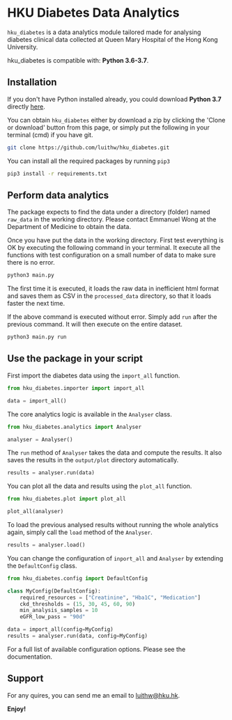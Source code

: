 HKU Diabetes Data Analytics
===========================
`hku_diabetes` is a data analytics module tailored made for analysing diabetes clinical data collected at Queen Mary Hospital of the Hong Kong University.

hku_diabetes is compatible with: __Python 3.6-3.7__.

## Installation
If you don't have Python installed already, you could download __Python 3.7__ directly [here](https://www.python.org/downloads/release/python-370/).

You can obtain `hku_diabetes` either by download a zip by clicking the 'Clone or download' button from this page, or simply put the following in your terminal (cmd) if you have git.

```sh
git clone https://github.com/luithw/hku_diabetes.git
```

You can install all the required packages by running `pip3`

```sh
pip3 install -r requirements.txt
```

## Perform data analytics
The package expects to find the data under a directory (folder) named `raw_data` in the working directory. Please contact Emmanuel Wong at the Department of Medicine to obtain the data.

Once you have put the data in the working directory. First test everything is OK by executing the following command in your terminal. It execute all the functions with test configuration on a small number of data to make sure there is no error.

```sh
python3 main.py
```

The first time it is executed, it loads the raw data in inefficient html format and saves them as CSV in the `processed_data` directory, so that it loads faster the next time. 

If the above command is executed without error. Simply add `run` after the previous command. It will then execute on the entire dataset.

```sh
python3 main.py run
```

## Use the package in your script
First import the diabetes data using the `import_all` function.

```python
from hku_diabetes.importer import import_all

data = import_all()
```

The core analytics logic is available in the `Analyser` class.

```python
from hku_diabetes.analytics import Analyser

analyser = Analyser()
```

The `run` method of `Analyser` takes the data and compute the results. It also saves the results in the `output/plot` directory automatically.

```python
results = analyser.run(data)
```

You can plot all the data and results using the `plot_all` function.

```python
from hku_diabetes.plot import plot_all

plot_all(analyser)
```

To load the previous analysed results without running the whole analytics again, simply call the `load` method of the `Analyser`.

```python
results = analyser.load()
```

You can change the configuration of `inport_all` and `Analyser` by extending the `DefaultConfig` class.

```python
from hku_diabetes.config import DefaultConfig

class MyConfig(DefaultConfig):
    required_resources = ["Creatinine", "Hba1C", "Medication"]	
    ckd_thresholds = (15, 30, 45, 60, 90)
    min_analysis_samples = 10
    eGFR_low_pass = "90d" 

data = import_all(config=MyConfig)
results = analyser.run(data, config=MyConfig)
```

For a full list of available configuration options. Please see the documentation.

## Support
For any quires, you can send me an email to luithw@hku.hk.

__Enjoy!__

